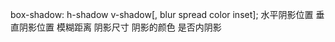 box-shadow: h-shadow v-shadow[, blur spread color inset];
            水平阴影位置 垂直阴影位置 模糊距离 阴影尺寸 阴影的颜色 是否内阴影